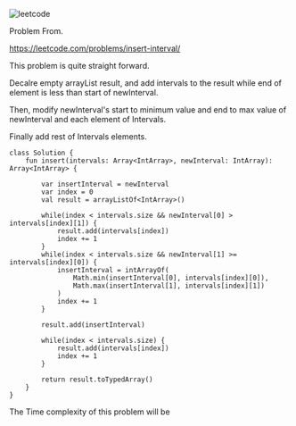 ![leetcode](https://user-images.githubusercontent.com/77060863/212584081-1dcf1625-7d50-441b-adec-6dce4c24e6d9.PNG)

Problem From.

https://leetcode.com/problems/insert-interval/

This problem is quite straight forward.

Decalre empty arrayList result, and add intervals to the result while end of element is less than start of newInterval.

Then, modify newInterval's start to minimum value and end to max value of newInterval and each element of Intervals.

Finally add rest of Intervals elements.

```
class Solution {
    fun insert(intervals: Array<IntArray>, newInterval: IntArray): Array<IntArray> {
        
        var insertInterval = newInterval
        var index = 0
        val result = arrayListOf<IntArray>()
        
        while(index < intervals.size && newInterval[0] > intervals[index][1]) {
            result.add(intervals[index])
            index += 1
        }
        while(index < intervals.size && newInterval[1] >= intervals[index][0]) {
            insertInterval = intArrayOf(
                Math.min(insertInterval[0], intervals[index][0]),
                Math.max(insertInterval[1], intervals[index][1])
            )
            index += 1
        }
        
        result.add(insertInterval)
        
        while(index < intervals.size) {
            result.add(intervals[index])
            index += 1
        }
        
        return result.toTypedArray()
    }
}
```

The Time complexity of this problem will be 
